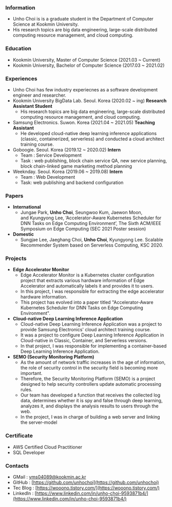 ### Information

- Unho Choi is is a graduate student in the Department of Computer Science at Kookmin University.
- His research topics are big data engineering, large-scale distributed computing resource management, and cloud computing.

### Education

- Kookmin University, Master of Computer Science (2021.03 ~ Current)
- Kookmin University, Bachelor of Computer Science (2017.03 ~ 2021.02)

### Experiences

- Unho Choi has few industry experiecnes as a software development engineer and researcher.
- Kookmin University BigData Lab. Seoul. Korea (2020.02 ~ ing) **Research Assistant Student**
    - His research topics are big data engineering, large-scale distributed computing resource management, and cloud computing.
- Samsung Electronics. Suwon. Korea (2021.04 ~ 2021.05) **Teaching Assistant**
    - He developed cloud-native deep learning inference applications (classic, containerized, serverless) and conducted a cloud architect training course.
- Goboogie. Seoul. Korea (2019.12 ~ 2020.02) **Intern**
    - Team : Service Development
    - Task : web publishing, block chain service QA, new service planning, block chain-linked game marketing method planning
- Weeknday. Seoul. Korea (2019.06 ~ 2019.08) **Intern**
    - Team : Web Development
    - Task: web publishing and backend configuration

### Papers

- **International**
    - Jungae Park, **Unho Choi**, Seungwoo Kum, Jaewon Moon, and Kyungyong Lee, ‘Accelerator-Aware Kubernetes Scheduler for DNN Tasks on Edge Computing Environment’, The Sixth ACM/IEEE Symposium on Edge Computing (SEC 2021 Poster session)
- **Domestic**
    - Sungjae Lee, Jaeghang Choi, **Unho Choi**, Kyungyong Lee. Scalable Recommender System based on Serverless Computing, KSC 2020.

### Projects

- **Edge Accelerator Monitor**
    - Edge Accelerator Monitor is a Kubernetes cluster configuration project that extracts various hardware information of Edge Accelerator and automatically labels it and provides it to users.
    - In this project, I was responsible for extracting the edge accelerator hardware information.
    - This project has evolved into a paper titled "Accelerator-Aware Kubernetes Scheduler for DNN Tasks on Edge Computing Environment".
- **Cloud-native Deep Learning Inference Application**
    - Cloud-native Deep Learning Inference Application was a project to provide Samsung Electronics' cloud architect training course.
    - It was a project to configure Deep Learning Inference Application in Cloud-native in Classic, Container, and Serverless versions.
    - In that project, I was responsible for implementing a container-based Deep Learning Inference Application.
- **SEMO (Security Monitoring Platform)**
    - As the amount of network traffic increases in the age of information, the role of security control in the security field is becoming more important.
    - Therefore, the Security Monitoring Platform (SEMO) is a project designed to help security controllers update automatic processing rules.
    - Our team has developed a function that receives the collected log data, determines whether it is spy and false through deep learning, analyzes it, and displays the analysis results to users through the web.
    - In the project, I was in charge of building a web server and linking the server-model

### Certificate

- AWS Certified Cloud Practitioner
- SQL Developer

### Contacts

- GMail : yms04089@kookmin.ac.kr
- GitHub : [https://github.com/unhochoi](https://github.com/unhochoi)
- Tec Blog : [https://wooono.tistory.com/](https://wooono.tistory.com/)
- LinkedIn : [https://www.linkedin.com/in/unho-choi-9593871b4/](https://www.linkedin.com/in/unho-choi-9593871b4/)
